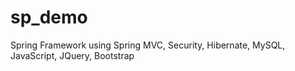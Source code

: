 # sp_demo
Spring Framework using Spring MVC, Security, Hibernate, MySQL, JavaScript, JQuery, Bootstrap 
